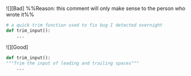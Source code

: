![][Bad] %%Reason: this comment will only make sense to the person who wrote it%%
```python
# a quick trim function used to fix bug I detected overnight
def trim_input():
    ...
```

![][Good]
```python
def trim_input():
"""Trim the input of leading and trailing spaces"""
    ...
```